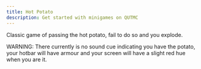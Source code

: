 ```yaml
---
title: Hot Potato
description: Get started with minigames on QUTMC
---
```

Classic game of passing the hot potato, fail to do so and you explode.

WARNING: There currently is no sound cue indicating you have the potato, your hotbar will have armour and your screen will have a slight red hue when you are it.